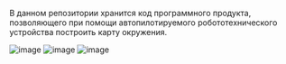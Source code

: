 В данном репозитории хранится код программного продукта, позволяющего при помощи автопилотируемого робототехнического устройства построить карту окружения. 

![image](https://github.com/user-attachments/assets/efb808f3-0fb3-49b6-b525-ab089438d250)
![image](https://github.com/user-attachments/assets/4e49bc60-b311-4fcb-946e-b1430e27422b)
![image](https://github.com/user-attachments/assets/b7886553-a87b-47e2-a3e4-539e96568b4e)
